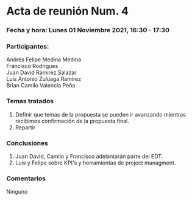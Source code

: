 # Acta de reunión Num. 4

### Fecha y hora: Lunes 01 Noviembre 2021, 16:30 - 17:30

### Participantes: 
Andrés Felipe Medina Medina     
Francisco Rodrigues  
Juan David Ramirez Salazar  
Luis Antonio Zuluaga Ramirez  
Brian Camilo Valencia Peña  

### Temas tratados
1. Definir que temas de la propuesta se pueden ir avanzando mientras recibimos confirmación de la propuesta final.  
2. Repartir  

### Conclusiones
1. Juan David, Camilo y Francisco adelantarán parte del EDT.  
2. Luis y Felipe sobre KPI's y herramientas de project managment.  

### Comentarios
Ninguno
